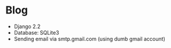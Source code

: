 # Blog

- Django 2.2
- Database: SQLite3
- Sending email via smtp.gmail.com (using dumb gmail account)
